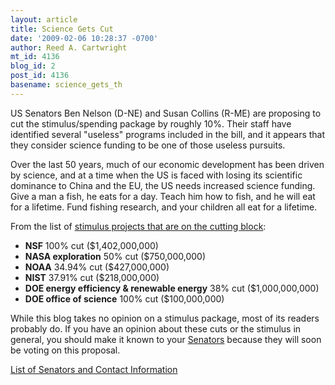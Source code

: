 ```yaml
---
layout: article
title: Science Gets Cut
date: '2009-02-06 10:28:37 -0700'
author: Reed A. Cartwright
mt_id: 4136
blog_id: 2
post_id: 4136
basename: science_gets_th
---
```

US Senators Ben Nelson (D-NE) and Susan Collins (R-ME) are proposing to cut the stimulus/spending package by roughly 10%.  Their staff have identified several "useless" programs included in the bill, and it appears that they consider science funding to be one of those useless pursuits.

Over the last 50 years, much of our economic development has been driven by science, and at a time when the US is faced with losing its scientific dominance to China and the EU, the US needs increased science funding.  Give a man a fish, he eats for a day.  Teach him how to fish, and he will eat for a lifetime.   Fund fishing research, and your children all eat for a lifetime.

From the list of [stimulus projects that are on the cutting block](http://www.talkingpointsmemo.com/docs/Collins-Nelson-Cuts/):


* **NSF** 100% cut ($1,402,000,000)
* **NASA exploration** 50% cut ($750,000,000)
* **NOAA** 34.94% cut ($427,000,000)
* **NIST** 37.91% cut ($218,000,000)
* **DOE energy efficiency & renewable energy** 38% cut ($1,000,000,000)
* **DOE office of science**  100% cut ($100,000,000)


While this blog takes no opinion on a stimulus package, most of its readers probably do.  If you have an opinion about these cuts or the stimulus in general, you should make it known to your [Senators](http://senate.gov/general/contact_information/senators_cfm.cfm) because they will soon be voting on this proposal.

[List of Senators and Contact Information](http://senate.gov/general/contact_information/senators_cfm.cfm)

